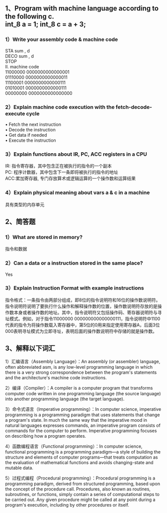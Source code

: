 ## 1、Program with machine language according to the following c.<br/>int_8 a = 1;  int_8 c = a + 3;  
### 1）Write your assembly code & machine code  
STA sum , d<br/>
DECO sum , d<br/>
STOP<br/>
II. machine code<br/>
11000000 0000000000000001<br/>
01110000 0000000000000011<br/>
11100001 0000000000000111<br/>
01010001 0000000000000111<br/>
00000000 0000000000000000<br/>

### 2）Explain machine code execution with the fetch-decode-execute cycle<br/>
• Fetch the next instruction<br/>
• Decode the instruction<br/>
• Get data if needed<br/>
• Execute the instruction<br/>
### 3）Explain functions about  IR, PC, ACC registers in a CPU
IR: 指令寄存器，其中包含正在被执行的指令的一个副本<br/>
PC: 程序计数器，其中包含下一条即将被执行的指令的地址<br/>
ACC:累加寄存器, 专门存放算术或逻辑运算的一个操作数和运算结果<br/>

### 4）Explain physical meaning about vars a & c in a machine
具有类型的内存单元

## 2、简答题 
### 1）What are stored in memory? 
指令和数据
### 2）Can a data or a instruction stored in the same place?
Yes
### 3）Explain Instruction Format with example instructions
指令格式：一条指令由两部分组成，即8位的指令说明符和16位的操作数说明符。指令说明符说明了要执行什么操作和解释操作数的位置，操作数说明符存放的是操作数本身或者操作数的地址。其中，指令说明符又包括操作码、寄存器说明符与寻址模式。例如，对于指令11000000 000000000000000111，指令说明符中1100代表的指令为将操作数载入寄存器中，第5位的0用来指定使用寄存器A，后面3位000表明寻址模式为立即寻址，表明后面的操作数说明符中存储的就是操作数。

## 3、解释以下词汇 
1）汇编语言（Assembly Language）：An assembly (or assembler) language, often abbreviated asm, is any low-level programming language in which there is a very strong correspondence between the program's statements and the architecture's machine code instructions.

2）编译（Compiler）：A compiler is a computer program that transforms computer code written in one programming language (the source language) into another programming language (the target language).

3）命令式语言（Imperative programming）：In computer science, imperative programming is a programming paradigm that uses statements that change a program's state. In much the same way that the imperative mood in natural languages expresses commands, an imperative program consists of commands for the computer to perform. Imperative programming focuses on describing how a program operates. 

4）函数编程语言（Functional programming）：In computer science, functional programming is a programming paradigm—a style of building the structure and elements of computer programs—that treats computation as the evaluation of mathematical functions and avoids changing-state and mutable data.

5）过程式编程（Procedural programming）：Procedural programming is a programming paradigm, derived from structured programming, based upon the concept of the procedure call. Procedures, also known as routines, subroutines, or functions, simply contain a series of computational steps to be carried out. Any given procedure might be called at any point during a program's execution, including by other procedures or itself. 